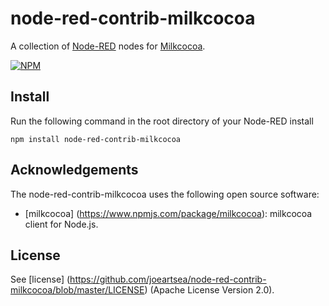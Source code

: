 node-red-contrib-milkcocoa
========================
A collection of <a href="http://nodered.org" target="_new">Node-RED</a> nodes for <a href="https://mlkcca.com/" target="_new">Milkcocoa</a>.

[![NPM](https://nodei.co/npm/node-red-contrib-milkcocoa.png?downloads=true)](https://nodei.co/npm/node-red-contrib-milkcocoa/)

Install
-------

Run the following command in the root directory of your Node-RED install

    npm install node-red-contrib-milkcocoa

Acknowledgements
----------------

The node-red-contrib-milkcocoa uses the following open source software:

- [milkcocoa] (https://www.npmjs.com/package/milkcocoa): milkcocoa client for Node.js.

License
-------

See [license] (https://github.com/joeartsea/node-red-contrib-milkcocoa/blob/master/LICENSE) (Apache License Version 2.0).